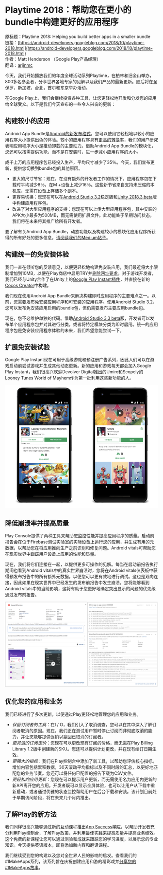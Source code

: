 # Playtime 2018：帮助您在更小的bundle中构建更好的应用程序

原标题：Playtime 2018: Helping you build better apps in a smaller bundle  
链接：[https://android-developers.googleblog.com/2018/10/playtime-2018.html](https://android-developers.googleblog.com/2018/10/playtime-2018.html)  
作者：Matt Henderson （Google Play产品经理）  
翻译：[arjinmc](https://github.com/arjinmc)  

今天，我们开始播放我们的年度全球活动系列Playtime，在柏林和旧金山举办，800多名参会者，分享世界各地专家的见解以及我们产品的最新更新。随后将在圣保罗，新加坡，台北，首尔和东京举办活动。

在Google Play上，我们会继续投资各种工具，让您更轻松地开发和分发您的应用给全球受众。以下是我们今天宣布的一些令人兴奋的更新：

## 构建较小的应用

Android App Bundle是[Android的新发布格式](https://goo.gl/aboutappbundles)，您可以使用它轻松地以较小的应用程序大小提供出色的体验。较小的应用程序具有[更高的转换率](https://medium.com/googleplaydev/shrinking-apks-growing-installs-5d3fcba23ce2)，我们的用户研究表明应用程序大小是推动卸载的主要动力。借助Android App Bundle的模块化，您还可以按需提供功能，而不是在安装时，进一步减小应用程序的大小。

成千上万的应用程序包已经投入生产，平均尺寸减少了35％。今天，我们宣布更新，提供您切换到bundle包的其他原因。

* 更大的尺寸节省：现在，在没有额外的开发者工作的情况下，应用程序包在下载时平均减少8％，在M +设备上减少16％。这些新节省来自支持未压缩的本机库，无需在设备上存储多个副本。
* 更容易切换：您现在可以在[Android Studio 3.2](https://android-developers.googleblog.com/2018/09/android-studio-32.html)稳定版和[Unity 2018.3 beta](https://blogs.unity3d.com/2018/10/03/support-for-android-app-bundle-aab-in-unity-2018-3-beta/)版中构建应用程序包。
* 改进了对大型应用程序的支持：您现在可以上传大型应用程序包，其中安装的APK大小最多为500MB，而无需使用扩展文件。此功能处于早期访问状态，我们将在未来将其推广给所有开发者。

要了解有关Android App Bundle，动态功能以及构建较小的模块化应用程序所获得的所有好处的更多信息，[请阅读我们的Medium帖子](https://medium.com/googleplaydev/what-a-new-publishing-format-means-for-the-future-of-android-2e34981793a)。

## 构建统一的免安装体验

我们一直在倾听您的反馈意见，以便更轻松地构建免安装应用，我们最近将大小限制增加到10MB，以便在Play商店中启用TRY并[删除网址要求](https://android-developers.googleblog.com/2018/08/streamlining-developer-experience-for.html)。对于游戏开发者，我们已经与Unity合作了在Unity上的[Google Play Instant插件](https://goo.gl/instantunity)，并直接在新的[Cocos Creator](https://goo.gl/instantcocos)中构建。

我们现在使用Android App Bundle来解决构建即时应用程序的主要难点之一。以前，您需要发布免安装应用程序和可安装的应用程序。使用Android Studio 3.2，您可以发布免安装应用启用的bundle包，但仍需要发布主要应用bundle包。

现在，您不必维护单独的代码。借助[Android Studio 3.3 beta](https://developer.android.com/studio/preview/features/)版，开发者可以发布单个应用程序包并对其进行分类，或者将特定模块分类为即时启用。统一的应用程序包是免安装应用程序体验的未来，我们希望您能尝试一下。

## 扩展免安装试验

Google Play Instant现在可用于高级游戏和预注册广告系列，因此人们可以在游戏启动前尝试游戏并生成其他动态更新。新的应用和游戏每天都会加入Google Play Instant，我们很高兴欢迎Devolver Digital推出的Umiro和Scopely的Looney Tunes World of Mayhem作为第一批利用这些新功能的人。

![img](../images/2018.10.18.1.png)  

## 降低崩溃率并提高质量

Play Console提供了两种工具来帮助您监控性能并提高应用程序的质量。启动前报告会在位于Firebase测试实验室的实际设备上运行您的应用，并生成有用的元数据，以帮助您在将应用推向生产之前识别和修复问题。Android vitals可帮助您在现实世界中跟踪用户设备上应用的性能和质量。

现在，我们将它们连接在一起，以提供更多可操作的见解。每当在启动前报告执行期间也看到Android vitals中的真实世界崩溃时，您将在Android vitals仪表板中获得预发布报告中的所有额外元数据，以便您可以更有效地进行调试。这也是双向连接，因此如果在现实世界中已经发生的发布前报告中发生崩溃，您将能够看到Android vitals中的当前影响，这将有助于您更好地确定突出显示的问题的优先级通过发布前报告。

![img](../images/2018.10.18.2.png)  

## 优化您的应用和业务

我们已经进行了多次更新，以便通过Play更轻松地管理您的应用和业务。

* <em>保留订阅者的工具</em>：在I / O，我们引入了取消调查，您可以在其中深入了解订阅者取消的原因。现在，我们正在测试用户暂时停止订阅而非彻底取消的能力，并让您能够提供促销以赢回已取消的订阅者。
* <em>更灵活的订阅定价</em>：您现在可以更改现有订阅的价格，而无需在Play Billing Library 1.2版中创建新的SKU。您还可以提供计划更改，并在现有续订日期生效。
* <em>更强大的指标</em>：我们在Play控制台中添加了新工具，以帮助您评估核心指标。增加内容包括累积数据，30天滚动平均指标以及不同时段的汇总，以更好地匹配您的业务节奏。您还可以将任何已配置的报告下载为CSV文件。
* <em>更轻松的应用更新</em>：您现在可以提示用户更新，而无需使用名为应用内更新的新API离开您的应用。开发者既可以显示全屏体验，也可以让用户从下载中重新启动，或者通过优雅的状态监控帮助用户在后台下载和安装。该计划目前处于早期访问阶段，将在未来几个月内推出。

## 了解Play的新方法

我们同样很高兴能够通过新的互动课程推出[App Success学院](https://developer.android.com/google-play/academy/)，以帮助开发者充分利用Play控制台，了解Play政策，并利用最佳实践来提高质量并提高业务绩效。这个免费的新课程让您可以通过测验和成就来跟踪您的学习进度，以展示您的专业知识。今天提供英语版本，即将添加新内容和翻译课程。

我们继续受到您的构建以及您对全世界人民的影响的启发。查看我们的#IMakeApps系列，该系列旨在庆祝创建应用和游的精彩戏并[分享您的#IMakeApps故事](https://events.withgoogle.com/imakeapps/registrations/new/)。